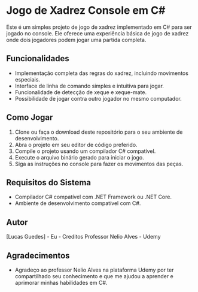 # Jogo de Xadrez Console em C#

Este é um simples projeto de jogo de xadrez implementado em C# para ser jogado no console. Ele oferece uma experiência básica de jogo de xadrez onde dois jogadores podem jogar uma partida completa.

## Funcionalidades

- Implementação completa das regras do xadrez, incluindo movimentos especiais.
- Interface de linha de comando simples e intuitiva para jogar.
- Funcionalidade de detecção de xeque e xeque-mate.
- Possibilidade de jogar contra outro jogador no mesmo computador.

## Como Jogar

1. Clone ou faça o download deste repositório para o seu ambiente de desenvolvimento.
2. Abra o projeto em seu editor de código preferido.
3. Compile o projeto usando um compilador C# compatível.
4. Execute o arquivo binário gerado para iniciar o jogo.
5. Siga as instruções no console para fazer os movimentos das peças.

## Requisitos do Sistema

- Compilador C# compatível com .NET Framework ou .NET Core.
- Ambiente de desenvolvimento compatível com C#.

## Autor

[Lucas Guedes] - Eu           - Creditos Professor Nelio Alves - Udemy

## Agradecimentos
- Agradeço ao professor Nelio Alves na plataforma Udemy por ter compartilhado seu conhecimento e que me ajudou a aprender e aprimorar minhas habilidades em C#.
